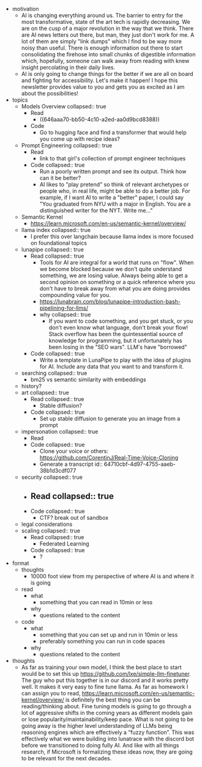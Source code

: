 - motivation
	- AI is changing everything around us. The barrier to entry for the most transformative, state of the art tech is rapidly decreasing. We are on the cusp of a major revolution in the way that we think. There are AI news letters out there, but man, they just don't work for me. A lot of them are simply "link dumps" which I find to be way more noisy than useful. There is enough information out there to start consolidating the firehose into small chunks of digestible information which, hopefully, someone can walk away from reading with knew insight percolating in their daily lives.
	- AI is only going to change things for the better if we are all on board and fighting for accessibility. Let's make it happen! I hope this newsletter provides value to you and gets you as excited as I am about the possibilities!
- topics
	- Models Overview
	  collapsed:: true
		- Read
			- ((646aaa70-bb50-4c10-a2ed-aa0d9bcd8388))
		- Code
			- Go to hugging face and find a transformer that would help you come up with recipe ideas?
	- Prompt Engineering
	  collapsed:: true
		- Read
			- link to that girl's collection of prompt engineer techniques
		- Code
		  collapsed:: true
			- Run a poorly written prompt and see its output. Think how can it be better?
			- AI likes to "play pretend" so think of relevant archetypes or people who, in real life, might be able to do a better job. For example, if I want AI to write a "better" paper, I could say "You graduated from NYU with a major in English. You are a distinguished writer for the NYT. Write me..."
	- Semantic Kernel
		- https://learn.microsoft.com/en-us/semantic-kernel/overview/
	- llama index
	  collapsed:: true
		- I prefer this over langchain because llama index is more focused on foundational topics
	- lunapipe
	  collapsed:: true
		- Read
		  collapsed:: true
			- Tools for AI are integral for a world that runs on "flow". When we become blocked because we don't quite understand something, we are losing value. Always being able to get a second opinion on something or a quick reference where you don't have to break away from what you are doing provides compounding value for you.
			- https://lunabrain.com/blog/lunapipe-introduction-bash-pipelining-for-llms/
			- why
			  collapsed:: true
				- If you want to code something, and you get stuck, or you don't even know what language, don't break your flow! Stack overflow has been the quintessential source of knowledge for programming, but it unfortunately has been losing in the "SEO wars". LLM's have "borrowed"
		- Code
		  collapsed:: true
			- Write a template in LunaPipe to play with the idea of plugins for AI. Include any data that you want to and transform it.
	- searching
	  collapsed:: true
		- bm25 vs semantic similarity with embeddings
	- history?
	- art
	  collapsed:: true
		- Read
		  collapsed:: true
			- Stable diffusion?
		- Code
		  collapsed:: true
			- Set up stable diffusion to generate you an image from a prompt
	- impersonation
	  collapsed:: true
		- Read
		- Code
		  collapsed:: true
			- Clone your voice or others: https://github.com/CorentinJ/Real-Time-Voice-Cloning
			- Generate a transcript
			  id:: 64710cbf-4d97-4755-aaeb-38b1d3cdf077
	- security
	  collapsed:: true
		- Read
		  collapsed:: true
			-
		- Code
		  collapsed:: true
			- CTF? break out of sandbox
	- legal considerations
	- scaling
	  collapsed:: true
		- Read
		  collapsed:: true
			- Federated Learning
		- Code
		  collapsed:: true
			- ?
- format
	- thoughts
		- 10000 foot view from my perspective of where AI is and where it is going
	- read
		- what
			- something that you can read in 10min or less
		- why
			- questions related to the content
	- code
		- what
			- something that you can set up and run in 10min or less
			- preferably something you can run in code spaces
		- why
			- questions related to the content
- thoughts
	- As far as training your own model, I think the best place to start would be to set this up https://github.com/lxe/simple-llm-finetuner. The guy who put this together is in our discord and it works pretty well. It makes it very easy to fine tune llama. As far as homework I can assign you to read, https://learn.microsoft.com/en-us/semantic-kernel/overview/ is definitely the best thing you can be reading/thinking about. Fine tuning models is going to go through a lot of aggressive shifts in the coming years as different models gain or lose popularity/maintainability/keep pace. What is not going to be going away is the higher level understanding of LLMs being reasoning engines which are effectively a “fuzzy function”. This was effectively what we were building into lunatrace with the discord bot before we transitioned to doing fully AI. And like with all things research, if Microsoft is formalizing these ideas now, they are going to be relevant for the next decades.